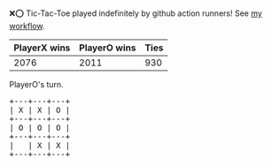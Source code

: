 :x::o: Tic-Tac-Toe played indefinitely by github action runners! See [my workflow](.github/workflows/play.yaml).

|PlayerX wins|PlayerO wins|Ties|
|-|-|-|
|2076|2011|930|

PlayerO's turn.

<pre>
+---+---+---+
| X | X | O |
+---+---+---+
| O | O | O |
+---+---+---+
|   | X | X |
+---+---+---+
</pre>